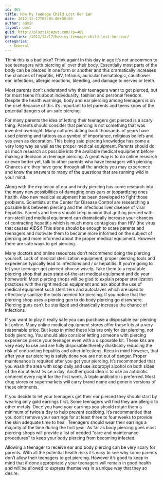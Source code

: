 ```yaml
---
id: 465
title: How My Teenage Child Lost Her Ear
date: 2012-12-17T05:01:00+00:00
author: admin
layout: post
guid: http://plaztikjezuz.com/?p=465
permalink: /2012/12/17/how-my-teenage-child-lost-her-ear/
categories:
  - General
---
```

Think this is a bad joke? Think again! In this day in age it&#8217;s not uncommon to see teenagers with piercing all over their body. Essentially most parts of the body can be pierced in one form or another and this dramatically increases the chances of hepatitis, HIV, tetanus, auricular hematologic, cauliflower ear, infections, allergic reactions, bleeding, and damage to nerves or teeth.

Most parents don&#8217;t understand why their teenagers want to get pierced, but for most teens it&#8217;s about individuality, fashion and personal freedom. Despite the health warnings, body and ear piercing among teenagers is on the rise! Because of this it&#8217;s important to let parents and teens know of the potential dangers of un-safe piercing.

For many parents the idea of letting their teenagers get pierced is a scary thing. Parents should consider that piercing is not something that was invented overnight. Many cultures dating back thousands of years have used piercing and tattoos as a symbol of importance, religious beliefs and yes even as decoration. This being said piercing knowledge has come a very long way as well as the proper medical equipment. Parents should do as much research as possible into the available medical equipment before making a decision on teenage piercing. A great way is to do online research or even better yet, talk to other parents who have teenagers with piercing. Chances are they have gone through all the anxiety you may experience and know the answers to many of the questions that are running wild in your mind.

Along with the explosion of ear and body piercing has come research into the many new possibilities of damaging ones ears or jeopardizing ones health. Also new medical equipment has been developed to fight those problems. Scientists at the Center for Disease Control are researching a possible link between piercing and the infectious liver disease of viral hepatitis. Parents and teens should keep in mind that getting pierced with non-sterilized medical equipment can dramatically increase your chances of contracting hepatitis which is much more contagious than HIV (the virus that causes AIDS)! This alone should be enough to scare parents and teenagers and motivate them to become more informed on the subject of piercing and more informed about the proper medical equipment. However there are safe ways to get piercing.

Many doctors and online resources don&#8217;t recommend doing the piercing yourself. Lack of medical sterilization equipment, proper piercing tools and experience typically lead to infections and / or hepatitis. If you&#8217;re going to let your teenager get pierced choose wisely. Take them to a reputable piercing shop that uses state-of-the-art medical equipment and do your homework! Most piercing shops will be glad to explain proper sterilization practices with the right medical equipment and ask about the use of medical equipment such sterilizers and autoclaves which are used to effectively sanitize the tools needed for piercing. If you notice that the piercing shop uses a piercing gun to do body piercing go elsewhere. Piercing guns can&#8217;t be sterilized and drastically increase the chance of infections.

If you want to play it really safe you can purchase a disposable ear piercing kit online. Many online medical equipment stores offer these kits at a very reasonable price. But keep in mind these kits are only for ear piercing, not body piercing. You should also consider letting someone with piercing experience pierce your teenager even with a disposable kit. These kits are very easy to use and are fully disposable thereby drastically reducing the risk of contracting hepatitis and other infections. Keep in mind however, that after your ear piercing is safely done you are not out of danger. Proper maintenance is required after you get your piercing. It&#8217;s recommended that you wash the area with soap daily and use isopropyl alcohol on both sides of the ear at least twice a day. Another good idea is to use an antibiotic ointment every night for the first week. A triple antibiotic is preferred. Most drug stores or supermarkets will carry brand name and generic versions of these ointments.

If you decide to let your teenagers get their ear pierced they should start by wearing only gold earrings first. Some teenagers will find they are allergic to other metals. Once you have your earrings you should rotate them a minimum of twice a day to help prevent scabbing. It&#8217;s recommended that you don&#8217;t remove your earrings for at least three to four weeks to provide the skin adequate time to heal. Teenagers should wear their earrings a majority of the time during the first year. As far as body piercing goes most piercing shops will provide a list of needed &#8220;care and maintenance procedures&#8221; to keep your body piercing from becoming infected.

Allowing a teenager to receive ear and body piercing can be very scary for parents. With all the potential health risks it&#8217;s easy to see why some parents don&#8217;t allow their teenagers to get piercing. However it&#8217;s good to keep in mind that if done appropriately your teenagers will remain in good health and will be allowed to express themselves in a unique way that they so desire.